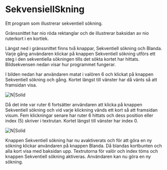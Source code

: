 # SekvensiellSkning

Ett program som illustrerar sekventiell sökning.   
 

Gränssnittet har nio röda rektanglar och de illustrerar baksidan av nio ruterkort i en kortlek. 
 
Längst ned i gränssnittet finns två knappar, Sekventiell sökning och Blanda. Varje gång användaren klickar på knappen Sekventiell sökning utförs ett steg i den sekventiella sökningen tills det sökta kortet har hittats. Bildsekvensen nedan visar hur programmet fungerar. 
 
 

I bilden nedan har användaren matat i valören 6 och klickat på knappen Sekventiell sökning och gång. Kortet längst till vänster har då vänts så att framsidan visa.
 
 
 ![N|Solid](https://i.ibb.co/Bc3gvyc/1.png)

 
 
Då det inte var ruter 6 fortsätter användaren att klicka på knappen Sekventiell sökning och vid varje klickning vänds ett kort så att framsidan visum. Fem klickningar senare har ruter 6 hittats och dess position eller index (5) skriver i textrutan. Kortet längst till vänster har index 0.
 
![N|Solid]( https://i.ibb.co/BHkFXKQ/2.png)
 

 
 
Knappen Sekventiell sökning har nu avaktiverats och för att göra en ny sökning klickar användaren på knappen Blanda. Då blandas kortbunten och alla kort visa med baksidan upp. Textrutorna för valör och index töms och knappen Sekventiell sökning aktiveras. Användaren kan nu göra en ny sökning.
